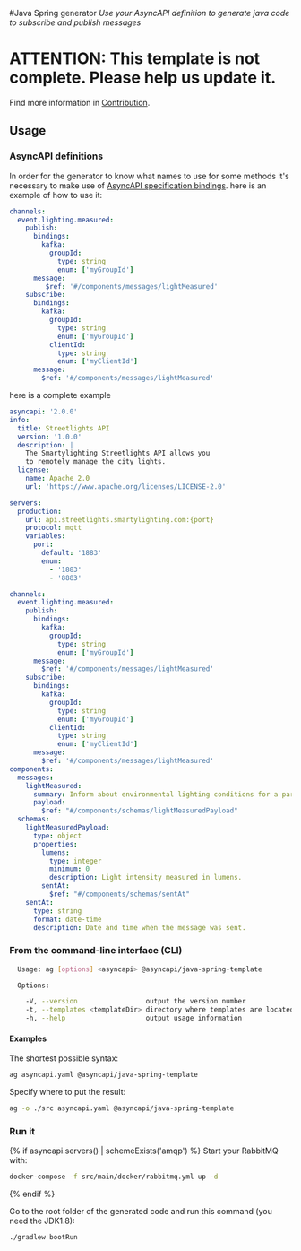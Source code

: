 #Java Spring generator
_Use your AsyncAPI definition to generate java code to subscribe and publish messages_


# ATTENTION: This template is not complete. Please help us update it.
Find more information in [Contribution](docs/contribution.md).
## Usage

### AsyncAPI definitions
In order for the generator to know what names to use for some methods it's necessary to make use of [AsyncAPI specification bindings](https://www.asyncapi.com/docs/specifications/2.0.0/#operationBindingsObject). 
here is an example of how to use it:
```yml
channels:
  event.lighting.measured:
    publish:
      bindings:
        kafka:
          groupId:
            type: string
            enum: ['myGroupId']
      message:
         $ref: '#/components/messages/lightMeasured'
    subscribe:
      bindings:
        kafka:
          groupId:
            type: string
            enum: ['myGroupId']
          clientId:
            type: string
            enum: ['myClientId']
      message:
        $ref: '#/components/messages/lightMeasured'
```
here is a complete example
```yml
asyncapi: '2.0.0'
info:
  title: Streetlights API
  version: '1.0.0'
  description: |
    The Smartylighting Streetlights API allows you
    to remotely manage the city lights.
  license:
    name: Apache 2.0
    url: 'https://www.apache.org/licenses/LICENSE-2.0'

servers:
  production:
    url: api.streetlights.smartylighting.com:{port}
    protocol: mqtt
    variables:
      port:
        default: '1883'
        enum:
          - '1883'
          - '8883'

channels:
  event.lighting.measured:
    publish:
      bindings:
        kafka:
          groupId:
            type: string
            enum: ['myGroupId']
      message:
        $ref: '#/components/messages/lightMeasured'
    subscribe:
      bindings:
        kafka:
          groupId:
            type: string
            enum: ['myGroupId']
          clientId:
            type: string
            enum: ['myClientId']
      message:
        $ref: '#/components/messages/lightMeasured'
components:
  messages:
    lightMeasured:
      summary: Inform about environmental lighting conditions for a particular streetlight.
      payload:
        $ref: "#/components/schemas/lightMeasuredPayload"
  schemas:
    lightMeasuredPayload:
      type: object
      properties:
        lumens:
          type: integer
          minimum: 0
          description: Light intensity measured in lumens.
        sentAt:
          $ref: "#/components/schemas/sentAt"
    sentAt:
      type: string
      format: date-time
      description: Date and time when the message was sent.
```
### From the command-line interface (CLI)

```bash
  Usage: ag [options] <asyncapi> @asyncapi/java-spring-template

  Options:

    -V, --version                 output the version number
    -t, --templates <templateDir> directory where templates are located (defaults to internal templates directory)
    -h, --help                    output usage information
```

#### Examples

The shortest possible syntax:
```bash
ag asyncapi.yaml @asyncapi/java-spring-template
```

Specify where to put the result:
```bash
ag -o ./src asyncapi.yaml @asyncapi/java-spring-template
```

### Run it
{% if asyncapi.servers() | schemeExists('amqp') %}
Start your RabbitMQ with:
```bash
docker-compose -f src/main/docker/rabbitmq.yml up -d
```
{% endif %}

Go to the root folder of the generated code and run this command (you need the JDK1.8):
```bash
./gradlew bootRun
```
